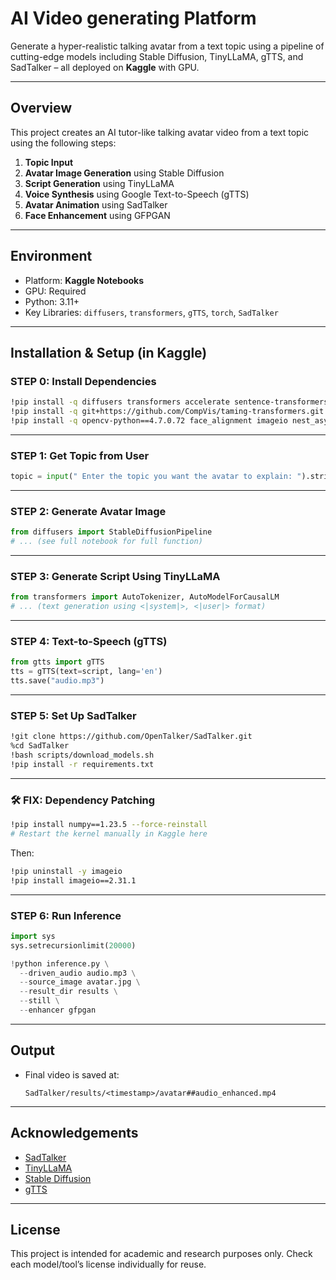 #  AI Video generating Platform 
Generate a hyper-realistic talking avatar from a text topic using a pipeline of cutting-edge models including Stable Diffusion, TinyLLaMA, gTTS, and SadTalker – all deployed on **Kaggle** with GPU.

---

##  Overview

This project creates an AI tutor-like talking avatar video from a text topic using the following steps:

1. **Topic Input**
2. **Avatar Image Generation** using Stable Diffusion
3. **Script Generation** using TinyLLaMA
4. **Voice Synthesis** using Google Text-to-Speech (gTTS)
5. **Avatar Animation** using SadTalker
6. **Face Enhancement** using GFPGAN



---

##  Environment

- Platform: **Kaggle Notebooks**
- GPU:  Required
- Python: 3.11+
- Key Libraries: `diffusers`, `transformers`, `gTTS`, `torch`, `SadTalker`

---

##  Installation & Setup (in Kaggle)

###  STEP 0: Install Dependencies

```bash
!pip install -q diffusers transformers accelerate sentence-transformers gTTS faiss-cpu gradio
!pip install -q git+https://github.com/CompVis/taming-transformers.git
!pip install -q opencv-python==4.7.0.72 face_alignment imageio nest_asyncio
```

---

###  STEP 1: Get Topic from User

```python
topic = input(" Enter the topic you want the avatar to explain: ").strip()
```

---

###  STEP 2: Generate Avatar Image

```python
from diffusers import StableDiffusionPipeline
# ... (see full notebook for full function)
```

---

###  STEP 3: Generate Script Using TinyLLaMA

```python
from transformers import AutoTokenizer, AutoModelForCausalLM
# ... (text generation using <|system|>, <|user|> format)
```

---

###  STEP 4: Text-to-Speech (gTTS)

```python
from gtts import gTTS
tts = gTTS(text=script, lang='en')
tts.save("audio.mp3")
```

---

###  STEP 5: Set Up SadTalker

```bash
!git clone https://github.com/OpenTalker/SadTalker.git
%cd SadTalker
!bash scripts/download_models.sh
!pip install -r requirements.txt
```

---

### 🛠 FIX: Dependency Patching

```bash
!pip install numpy==1.23.5 --force-reinstall
# Restart the kernel manually in Kaggle here
```

Then:

```bash
!pip uninstall -y imageio
!pip install imageio==2.31.1
```

---

###  STEP 6: Run Inference

```python
import sys
sys.setrecursionlimit(20000)

!python inference.py \
  --driven_audio audio.mp3 \
  --source_image avatar.jpg \
  --result_dir results \
  --still \
  --enhancer gfpgan
```

---

##  Output

- Final video is saved at:
  ```
  SadTalker/results/<timestamp>/avatar##audio_enhanced.mp4
  ```





---

##  Acknowledgements

- [SadTalker](https://github.com/OpenTalker/SadTalker)
- [TinyLLaMA](https://huggingface.co/TinyLlama/TinyLlama-1.1B-Chat-v1.0)
- [Stable Diffusion](https://huggingface.co/runwayml/stable-diffusion-v1-5)
- [gTTS](https://pypi.org/project/gTTS/)

---

##  License

This project is intended for academic and research purposes only. Check each model/tool’s license individually for reuse.
